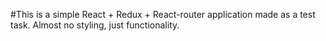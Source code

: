 #This is a simple React + Redux + React-router application made as a test task. 
Almost no styling, just functionality.